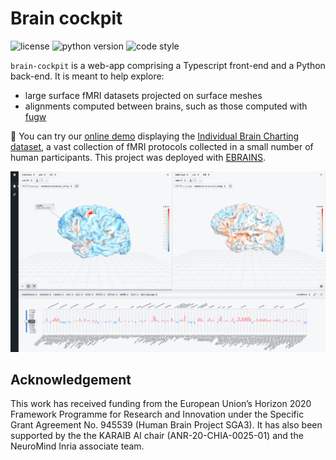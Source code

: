 # Brain cockpit

![license](https://img.shields.io/github/license/alexisthual/brain-cockpit?style=for-the-badge)
![python version](https://img.shields.io/badge/python-3.7_|_3.8_|_3.9_|_3.10_|_3.11-blue?style=for-the-badge)
![code style](https://img.shields.io/badge/code_style-black-black?style=for-the-badge)

`brain-cockpit` is a web-app comprising a Typescript front-end and a Python back-end. It is meant to help explore:

- large surface fMRI datasets projected on surface meshes
- alignments computed between brains, such as those computed with [fugw](https://alexisthual.github.io/fugw/index.html)

🚀 You can try our [online demo](https://brain-cockpit.tc.humanbrainproject.eu/) displaying the [Individual Brain Charting dataset](https://individual-brain-charting.github.io/docs/), a vast collection of fMRI protocols collected in a small number of human participants.
This project was deployed with [EBRAINS](https://www.ebrains.eu/).

![Screenshot features dataset view](https://raw.githubusercontent.com/alexisthual/brain-cockpit/main/doc/images/main_screenshot.png)

## Acknowledgement

This work has received funding from the European Union’s Horizon 2020 Framework Programme for Research and Innovation
under the Specific Grant Agreement No. 945539 (Human Brain Project SGA3).
It has also been supported by the the KARAIB AI chair (ANR-20-CHIA-0025-01) and the NeuroMind Inria associate team.
